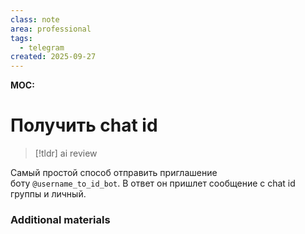 ```yaml
---
class: note
area: professional
tags:
  - telegram
created: 2025-09-27
---
```

**MOC:**

# Получить chat id

> [!tldr] ai review
> 

Самый простой способ отправить приглашение боту `@username_to_id_bot`. В ответ он пришлет сообщение с chat id группы и личный.

### Additional materials